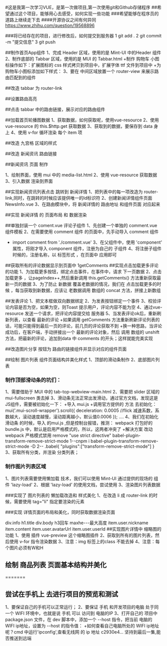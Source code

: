 #这是我第一次学习VUE，是第一次做项目,第一次使用git和Github存储程序
##希望通过这个项目，能够用心去感受，如何实现一些功能
###希望能够在程序员的道路上继续走下去
####开源协议之间有何异同
  https://www.zhihu.com/question/19568896


 ###将已经存在的项目，进行修改后，如何提交到服务器
1 git add .
2 git commit -m "提交信息"
3 git push

##制作首页App组件
1、完成 Header 区域，使用的是 Mint-UI 中的Header 组件
2、制作底部的 Tabbar 区域，使用的是 MUI 的 Tabbar.html
+制作 购物车 小图标操作如下：扩展图标的 css 样式拷贝到项目中，扩展字体 ttf 文件到项目中 
+为购物车小图标添加如下样式：<span class="mui-icon mui-icon-extra mui-icon-extra-cart">
3、要在 中间区域放置一个 router-view 来展示路由匹配到的组件

##改造 tabbar 为 router-link 

##设置路由高亮

##点击 tabbar 中的路由链接，展示对应的路由组件


##加载首页轮播图数据
1、获取数据，如何获取呢，使用vue-resource
2、使用 vue-resource 的 this.$http.get 获取数据
3、获取到的数据，要保存到 data 身上
4、使用 v-for 循环渲染 每个 item 项

##改造 九宫格 区域的样式

##改造 新闻资讯 路由链接

##新闻资讯 页面 制作

1、绘制界面，使用 mui 中的 media-list.html
2、使用 vue-resource 获取数据
3、引入数据 渲染到界面

##实现新闻资讯列表点击 跳转到 新闻详情
1、把列表中的每一项改造为 router-link,同时，在跳转的时候应该提供唯一的Id标识符
2、创建新闻详情组件页面 NewsInfo.vue
3、在路由模块中，将 新闻详情的 路由地址 和组件页面 对应起来

##实现 新闻详情 的 页面布局 和 数据渲染

##单独封装一个 coment.vue 评论子组件
1、先创建一个单独的 comment.vue 组件模板
2、在需要使用 comment 组件 的页面中，先手动导入 comment 组件
+ import comment from './comment.vue'
3、在父组件中，使用 'component' 属性，将刚才导入 component 组件，注册为自己的 子组件
4、将注册子组件时候的，注册名称，以 标签形式 ，在页面中 应用即可

##获取所有的评论数据显示到页面中
1getComments
##实现点击加载更多评论的功能
1、为加载更多按钮，绑定点击事件，在事件中，请求 下一页数据
2、点击加载更多 ，让pageIndex++,然后重新调用 this.getComments() 方法重新获取最新一页的数据
3、为了防止 新数据 覆盖老数据的情况，我们在 点击加载更多的时候 ，每当获取到新数据，应该让 老数据调用 数组的 concat 方法，拼接上新数组

##发表评论
1、把文本框做双向数据绑定
2、为发表按钮绑定一个事件
3、校验评论内容是否为空，如果为空，则Toast 提示用户，评论内容不能为空
4、通过vue-resource 发送一个请求，把评论内容提交给 服务器
5、当发表评论ok后，重新刷新列表，以查看  最新的评论
+如果调用 getComments 方法重新刷新评论列表的话，可能只能得到最后一页的评论，前几页的评论获取不到
+换一种思路，当评论成功后，在客户端，手动拼接出一个 最新的评论对象，然后 调用 数组的 unshift 方法，把最新的评论，追加到data 中 comments 的开头；这样就能完美实现

##改造图片分享 按钮为 路由的链接组件并显示对应的组件页面

##绘制 图片列表 组件页面结构并美化样式
1、顶部的滑动条制作
2、底部图片列表
### 制作顶部滑动条的坑们：
1、需要借助于 MUI 中的 tab-top-webview-main.html
2、需要把 slider 区域的 mui-fullscreen 类去掉
3、滑动条无法正常出发滑动，通过官方文档，发现这是JS组件，需要被初始化一下：
+导入 mui.js
+调用官方提供的 方法 去初始化：
mui('.mui-scroll-wrapper').scroll({
	deceleration: 0.0005 //flick 减速系数，系数越大，滚动速度越慢，滚动距离越小，默认值0.0006
});
....
4、我们在初始化滑动条 的时候，导入 的mui.js ,但是控制台报错，推测：
webpack 打包好的 bundle.js 中，默认是启用严格模式的，所以，这两者冲突了
+解决方案
改动webpack 严格模式禁用 remove "use strict directive"
babel-plugin-transform-remove-strict-mode
1--cnpm i babel-plugin-transform-remove-strict-mode -D
2--
.babel{
  "plugins":["transform-remove-strict-mode"]
}
3、获取所有分类，并渲染 分类列表；

### 制作图片列表区域
1、图片列表需要使用懒加载 技术，我们可以使用 Mint-UI 通过提供的现场的 组件 'lazy-load'
2、根据 'lazy-load' 的使用文档，尝试使用
3、渲染图片列表数据

###实现了 图片列表的 懒加载改造和 样式美化
1、在改造 li 成 router-link 的时候，需要使用 tag="li" 指定要渲染的元素


###实现 详情页面的布局和美化，同时获取数据渲染页面

div.info
h1.title
div.body
h3回车
maxhe---最大高度
item.user.nickname
item.content
item.user.avatarUrl
item.user.userId
##实现图片详情中 缩略图的功能
1、使用 插件 vue-preview 这个缩略图插件
2、获取到所有的图片列表，然后使用 v-for 指令渲染数据
3、注意：img 标签上的class 不能去掉
4、注意：每个图片必须有W和H

##  绘制 商品列表 页面基本结构并美化

=======
## 尝试在手机上 去进行项目的预览和测试
1、要保证自己的手机可以正常运行；
2、要保证 手机 和开发项目的电脑 处于同一个 WIFI 环境中，也就是说 手机 可以 访问到 电脑的IP
3、打开自己的 项目中 package.json 文件，在 dev 脚本中，添加一个 --host 指令，把当前 电脑的 WIFI ip地址，设置为 --host 的指令值：
+如何查看自己电脑所处的 WIFI ip地址呢？cmd 中运行'ipconfig',查看无线网 的 ip 地址
c2930e4... 坚持到最后一集,能否推送到远端















